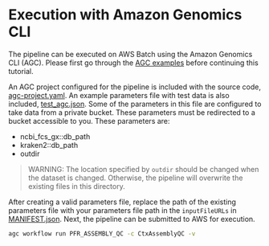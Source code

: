 # Execution with Amazon Genomics CLI

The pipeline can be executed on AWS Batch using the Amazon Genomics CLI (AGC). Please first go through the [AGC examples](https://catalog.workshops.aws/agc-pipelines/en-US/02-running-pipelines/02-nextflow) before continuing this tutorial.

An AGC project configured for the pipeline is included with the source code, [agc-project.yaml](../agc-project.yaml). An example parameters file with test data is also included, [test_agc.json](../test_params/test_agc.json). Some of the parameters in this file are configured to take data from a private bucket. These parameters must be redirected to a bucket accessible to you. These parameters are:

- ncbi_fcs_gx::db_path
- kraken2::db_path
- outdir

> WARNING: The location specified by `outdir` should be changed when the dataset is changed. Otherwise, the pipeline will overwrite the existing files in this directory.

After creating a valid parameters file, replace the path of the existing parameters file with your parameters file path in the `inputFileURLs` in [MANIFEST.json](../MANIFEST.json). Next, the pipeline can be submitted to AWS for execution.

```bash
agc workflow run PFR_ASSEMBLY_QC -c CtxAssemblyQC -v
```
